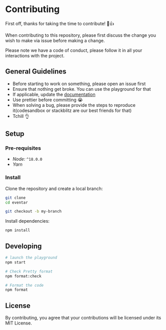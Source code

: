 # Contributing 

First off, thanks for taking the time to contribute! 🎉👍

When contributing to this repository, please first discuss the change you wish to make via issue before making a change. 

Please note we have a code of conduct, please follow it in all your interactions with the project.

## General Guidelines

- Before starting to work on something, please open an issue first
- Ensure that nothing get broke. You can use the playground for that
- If applicable, update the [documentation](https://github.com/yasirmansoori/Eventar)
- Use prettier before committing 😭
- When solving a bug, please provide the steps to reproduce it(codesandbox or stackblitz are our best friends for that)
- Tchill 👌

## Setup

### Pre-requisites

- *Node:* `^18.0.0`
- *Yarn*

### Install

Clone the repository and create a local branch:

```sh
git clone 
cd eventar

git checkout -b my-branch
```

Install dependencies:

```sh
npm install 
```

## Developing

```sh
# launch the playground
npm start

# Check Pretty format
npm format:check

# Format the code
npm format
```

## License
By contributing, you agree that your contributions will be licensed under its MIT License.